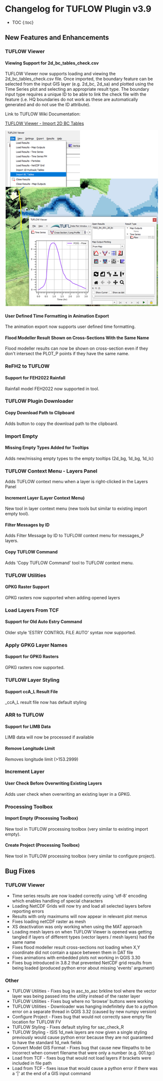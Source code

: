 # Changelog for TUFLOW Plugin v3.9

* TOC
{:toc}

## New Features and Enhancements

### TUFLOW Viewer

#### Viewing Support for 2d_bc_tables_check.csv

TUFLOW Viewer now supports loading and viewing the 2d_bc_tables_check.csv file. Once imported, the boundary feature can be selected from the input GIS layer (e.g. 2d_bc, 2d_sa) and plotted using the Time Series plot and selecting an appropriate result type. The boundary input type requires a unique ID to be able to link the check file with the feature (i.e. HQ boundaries do not work as these are automatically generated and do not use the ID attribute).

Link to TUFLOW Wiki Documentation:

[TUFLOW Viewer - Import 2D BC Tables](https://wiki.tuflow.com/TUFLOW_Viewer_-_Import_2D_BC_Tables)

![import_2d_bc_tables_check](assets/import_2d_bc_tables_check.PNG)

<!--
<video style="max-width:640px" controls>
  <source src="videos/test.mp4" type="video/mp4">
</video>
-->

#### User Defined Time Formatting in Animation Export

The animation export now supports user defined time formatting.

#### Flood Modeller Result Shown on Cross-Sections With the Same Name

Flood modeller results can now be shown on cross-section even if they don't intersect the PLOT_P points if they have the same name.

### ReFH2 to TUFLOW

#### Support for FEH2022 Rainfall

Rainfall model FEH2022 now supported in tool.

### TUFLOW Plugin Downloader

#### Copy Download Path to Clipboard

Adds button to copy the download path to the clipboard.

### Import Empty

#### Missing Empty Types Added for Tooltips

Adds new/missing empty types to the empty tooltips (2d_bg, 1d_bg, 1d_lc)

### TUFLOW Context Menu - Layers Panel

Adds TUFLOW context menu when a layer is right-clicked in the Layers Panel

#### Increment Layer (Layer Context Menu)

New tool in layer context menu (new tools but similar to existing import empty tool).

#### Filter Messages by ID

Adds Filter Message by ID to TUFLOW context menu for messages_P layers.

#### Copy TUFLOW Command

Adds 'Copy TUFLOW Command' tool to TUFLOW context menu.

### TUFLOW Utilities

#### GPKG Raster Support

GPKG rasters now supported when adding opened layers

### Load Layers From TCF

#### Support for Old Auto Estry Command

Older style 'ESTRY CONTROL FILE AUTO' syntax now supported.

### Apply GPKG Layer Names

#### Support for GPKG Rasters

GPKG rasters now supported.

### TUFLOW Layer Styling

#### Support ccA_L Result File

_ccA_L result file now has default styling

### ARR to TUFLOW

#### Support for LIMB Data

LIMB data will now be processed if available

#### Remove Longitude Limit

Removes longitude limit (>153.2999)

### Increment Layer

#### User Check Before Overwriting Existing Layers

Adds user check when overwriting an existing layer in a GPKG.

### Processing Toolbox

#### Import Empty (Processing Toolbox)

New tool in TUFLOW processing toolbox (very similar to existing import empty).

#### Create Project (Processing Toolbox)

New tool in TUFLOW processing toolbox (very similar to configure project).

## Bug Fixes

### TUFLOW Viewer

* Time series results are now loaded correctly using 'utf-8' encoding which enables handling of special characters
* Loading NetCDF Grids will now try and load all selected layers before reporting errors
* Results with only maximums will now appear in relevant plot menus
* Fixes loading netCDF raster as mesh
* XS deactivation was only working when using the MAT approach
* Loading mesh layers on when TUFLOW Viewer is opened was getting tangled if layers of different types (vector layers / mesh layers) had the same name
* Fixes flood modeller result cross-sections not loading when X,Y coordinate did not contain a space between them in DAT file
* Fixes animations with embedded plots not working in QGIS 3.30
* Fixes bug introduced in 3.8.2 that prevented NetCDF grid results from being loaded (produced python error about missing 'events' argument)

### Other

* TUFLOW Utilities - Fixes bug in asc_to_asc brkline tool where the vector layer was being passed into the utility instead of the raster layer
* TUFLOW Utilities - Fixes bug where no 'browse' buttons were working
* TUFLOW Utilities - Downloader was hanging indefinitely due to a python error on a separate thread in QGIS 3.32 (caused by new numpy version)
* Configure Project - Fixes bug that would not correctly save empty file location for TUFLOW FV
* TUFLOW Styling - Fixes default styling for sac_check_R
* TUFLOW Styling - ISIS 1d_nwk layers are now given a single styling previously would cause python error because they are not guaranteed to have the standard 1d_nwk fields
* Convert Model GIS Format - Fixes bug that cause new filepaths to be incorrect when convert filename that were only a number (e.g. 001.tgc)
* Load from TCF - fixes bug that would not load layers if brackets were included in file path
* Load from TCF - fixes issue that would cause a python error if there was a '\|' at the end of a GIS input command
